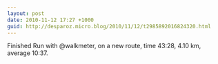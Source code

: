 ```yaml
---
layout: post
date: 2010-11-12 17:27 +1000
guid: http://desparoz.micro.blog/2010/11/12/t2985892016824320.html
---
```

Finished Run with @walkmeter, on a new route, time 43:28, 4.10 km, average 10:37.
